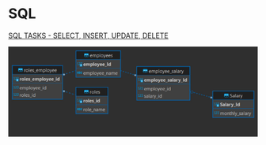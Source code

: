 # SQL

[SQL TASKS - SELECT, INSERT, UPDATE, DELETE](https://github.com/AlexeyLobanov1/SQL/blob/main/Tasks)

![tables](https://github.com/AlexeyLobanov1/SQL/blob/main/Tables.jpg?raw=true)
